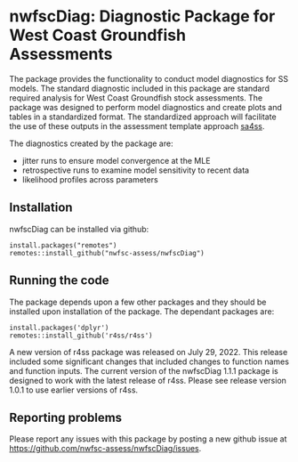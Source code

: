 # nwfscDiag: Diagnostic Package for West Coast Groundfish Assessments

The package provides the functionality to conduct model diagnostics for SS models.  The standard diagnostic included in this package are standard required analysis for West Coast Groundfish stock assessments.  The package was designed to perform model diagnostics and create plots and tables in a standardized format. The standardized approach will facilitate the use of these outputs in the assessment template approach [sa4ss](https://github.com/nwfsc-assess/sa4ss).

The diagnostics created by the package are:
- jitter runs to ensure model convergence at the MLE
- retrospective runs to examine model sensitivity to recent data 
- likelihood profiles across parameters 

## Installation

nwfscDiag can be installed via github:
```
install.packages("remotes")
remotes::install_github("nwfsc-assess/nwfscDiag")
```
## Running the code
The package depends upon a few other packages and they should be installed upon installation of the package. The dependant packages are:
```
install.packages('dplyr')
remotes::install_github('r4ss/r4ss')
```
A new version of r4ss package was released on July 29, 2022. This release included some significant changes that included changes to function names and function inputs.  The current version of the nwfscDiag 1.1.1 package is designed to work with the latest release of r4ss. Please see release version 1.0.1 to use earlier versions of r4ss. 

## Reporting problems

Please report any issues with this package by posting a new github issue at <https://github.com/nwfsc-assess/nwfscDiag/issues>. 

